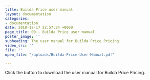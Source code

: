 ```yaml
---
title: Builda Price user manual
layout: documentation
categories:
- documentation
date: 2018-12-17 22:57:24 +0000
page_title: 00 - Builda Price user manual
poster_image: ''
subheading: The user manual for Builda Price Pricing
video_src: ''
file: ''
open_file: "/uploads/Builda-Price-User-Manual.pdf"

---
```

Click the button to download the user manual for Builda Price Pricing.